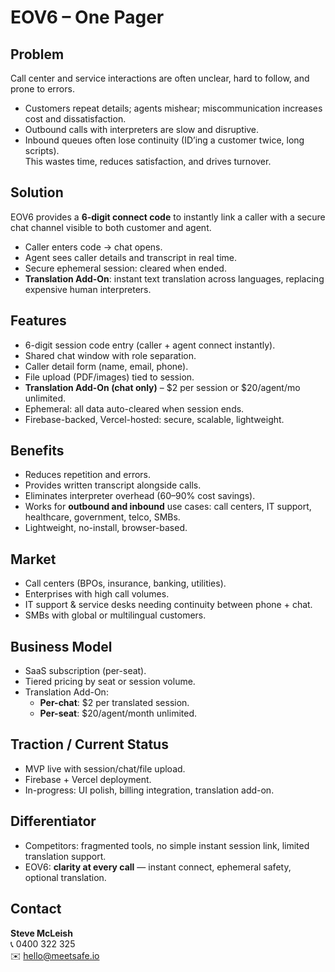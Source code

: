 # EOV6 – One Pager

## Problem
Call center and service interactions are often unclear, hard to follow, and prone to errors.  
- Customers repeat details; agents mishear; miscommunication increases cost and dissatisfaction.  
- Outbound calls with interpreters are slow and disruptive.  
- Inbound queues often lose continuity (ID’ing a customer twice, long scripts).  
This wastes time, reduces satisfaction, and drives turnover.

## Solution
EOV6 provides a **6-digit connect code** to instantly link a caller with a secure chat channel visible to both customer and agent.  
- Caller enters code → chat opens.  
- Agent sees caller details and transcript in real time.  
- Secure ephemeral session: cleared when ended.  
- **Translation Add-On**: instant text translation across languages, replacing expensive human interpreters.  

## Features
- 6-digit session code entry (caller + agent connect instantly).  
- Shared chat window with role separation.  
- Caller detail form (name, email, phone).  
- File upload (PDF/images) tied to session.  
- **Translation Add-On (chat only)** – $2 per session or $20/agent/mo unlimited.  
- Ephemeral: all data auto-cleared when session ends.  
- Firebase-backed, Vercel-hosted: secure, scalable, lightweight.

## Benefits
- Reduces repetition and errors.  
- Provides written transcript alongside calls.  
- Eliminates interpreter overhead (60–90% cost savings).  
- Works for **outbound and inbound** use cases: call centers, IT support, healthcare, government, telco, SMBs.  
- Lightweight, no-install, browser-based.  

## Market
- Call centers (BPOs, insurance, banking, utilities).  
- Enterprises with high call volumes.  
- IT support & service desks needing continuity between phone + chat.  
- SMBs with global or multilingual customers.  

## Business Model
- SaaS subscription (per-seat).  
- Tiered pricing by seat or session volume.  
- Translation Add-On:  
  - **Per-chat**: $2 per translated session.  
  - **Per-seat**: $20/agent/month unlimited.  

## Traction / Current Status
- MVP live with session/chat/file upload.  
- Firebase + Vercel deployment.  
- In-progress: UI polish, billing integration, translation add-on.  

## Differentiator
- Competitors: fragmented tools, no simple instant session link, limited translation support.  
- EOV6: **clarity at every call** — instant connect, ephemeral safety, optional translation.  

## Contact
**Steve McLeish**  
📞 0400 322 325  
✉️ hello@meetsafe.io  
